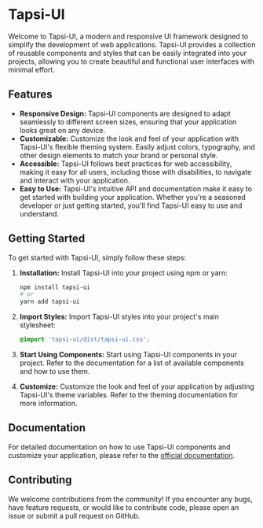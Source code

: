 # Tapsi-UI

Welcome to Tapsi-UI, a modern and responsive UI framework designed to simplify the development of web applications. Tapsi-UI provides a collection of reusable components and styles that can be easily integrated into your projects, allowing you to create beautiful and functional user interfaces with minimal effort.

## Features

- **Responsive Design:** Tapsi-UI components are designed to adapt seamlessly to different screen sizes, ensuring that your application looks great on any device.
- **Customizable:** Customize the look and feel of your application with Tapsi-UI's flexible theming system. Easily adjust colors, typography, and other design elements to match your brand or personal style.
- **Accessible:** Tapsi-UI follows best practices for web accessibility, making it easy for all users, including those with disabilities, to navigate and interact with your application.
- **Easy to Use:** Tapsi-UI's intuitive API and documentation make it easy to get started with building your application. Whether you're a seasoned developer or just getting started, you'll find Tapsi-UI easy to use and understand.

## Getting Started

To get started with Tapsi-UI, simply follow these steps:

1. **Installation:** Install Tapsi-UI into your project using npm or yarn:

   ```bash
   npm install tapsi-ui
   # or
   yarn add tapsi-ui
   ```

2. **Import Styles:** Import Tapsi-UI styles into your project's main stylesheet:

   ```css
   @import 'tapsi-ui/dist/tapsi-ui.css';
   ```

3. **Start Using Components:** Start using Tapsi-UI components in your project. Refer to the documentation for a list of available components and how to use them.

4. **Customize:** Customize the look and feel of your application by adjusting Tapsi-UI's theme variables. Refer to the theming documentation for more information.

## Documentation

For detailed documentation on how to use Tapsi-UI components and customize your application, please refer to the [official documentation](https://tapsi-ui.com/docs).

## Contributing

We welcome contributions from the community! If you encounter any bugs, have feature requests, or would like to contribute code, please open an issue or submit a pull request on GitHub.
